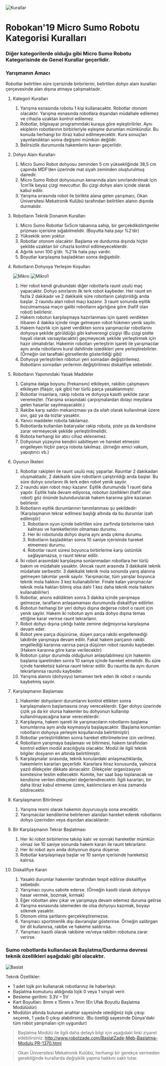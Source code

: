 ![Kurallar](img/genel.png)

# Robokan'19 Micro Sumo Robotu Kategorisi Kuralları

### Diğer kategorilerde olduğu gibi Micro Sumo Robotu Kategorisinde de Genel Kurallar geçerlidir.

### Yarışmanın Amacı
Robotlar belirtilen süre içerisinde birbirlerini, belirtilen dohyo alanı
kuralları çerçevesinde alan dışına atmaya çalışmaktadır.
1. Kategori Kuralları
      1. Yarışma esnasında robotu 1 kişi kullanacaktır. Robotlar otonom
      olacaktır. Yarışma esnasında robotlara dışarıdan müdahale edilemez
      ve cihazla uzaktan kontrol edilemez.
      2. Robotlar, bilgisayar programındaki kuraya göre eşleştirilirler. Aynı
      ekiplerin robotlarının birbirleriyle eşleşme durumları mümkündür.
      Bu konuda herhangi bir itiraz kabul edilmeyecektir. Kura sonuçları
      yayınlandıktan sonra değişimi mümkün değildir.
      3. Belirsizlik durumunda hakemlerin kararı geçerlidir.
2. Dohyo Alanı Kuralları
	1. Micro Sumo Robot dohyosu zeminden 5 cm yüksekliğinde 38,5 cm çapında MDF’den üzerinde mat siyah zeminden oluşturulmuş dairedir.
	2. Micro Sumo Robot dohyosunun kenarında alanı sınırlandırılmak için 1cm’lik beyaz çizgi mevcuttur. Bu çizgi dohyo alanı içinde olarak kabul edilir.
	3. Yarışma sırasında robot ile birlikte alana gelen yarışmacı, Okan Üniversitesi Mekatronik Kulübü tarafından belirtilen alanın dışında durmalıdır.
3. Robotların Teknik Donanım Kuralları
	1. Micro Sumo Robotlar 5x5cm tabanına sahip, bir gerçekdikdörtgenler prizması içerisine sığabilmelidir. (Boyutta hata payı %2’dir)
	2. Yükseklik sınırı yoktur.
	3. Robotlar otonom olacaktır. Başlama ve durdurma dışında hiçbir şekilde uzaktan bir cihazla kontrol edilmeyeceklerdir.
	4. Ağırlık sınırı 100 g’dir. %2’lik hata payı vardır.
	5. Boyutlar karşılaşma başladıktan sonra değişebilir.
4. Robotların Dohyoya Yerleşim Koşulları

	![Mikro](img/micro.jpg)  ![Mikro1](img/micro.jpeg)

      1. Her robot kendi grubundaki diğer robotlarla raunt usulü maç yapacaktır. Dohyo sınırlarını ilk terk robot kaybeder. Her raunt en fazla 2 dakikadır ve 2 dakikalık süre robotların çalıştırıldığı anda başlar. 2 raundu alan robot maçı kazanır. 3 raunt sonunda eşitlik bozulmamışsa maçın galibi robotların ağırlığına göre (hafif olan robot) belirlenir.
	2. Hakem robotun karşılaşmaya hazırlanması için işareti verdikten itibaren 4 dakika içinde ringe gelmeyen robot hükmen yenik sayılır.
	3. Hakem hazırlık için işaret verdikten sonra yarışmacılar robotlarını dohyoya şekilde görüldüğü gibi kahverengi çizgiyi (Bu çizgi pistte hayali olarak varsayılacaktır) geçmeyecek şekilde yerleştirmek için hazır olmalıdırlar. Hakemin robotları yerleştirin işareti ile yarışmacılar aynı anda robotlarını kural dahilinde istedikleri yere yerleştirebilirler. (Örneğin üst taraftaki görsellerde gösterildiği gibi)
	4. Dohyoya yerleştirilen robotun yeri sonradan değiştirilemez. Robotların sonradan yerlerinin değiştirilmesi diskalifiye sebebidir.
5. Robotların Yapımındaki Yasak Maddeler
	1. Çalışma dalga boyunu (frekansını) etkileyen, rakibin çalışmasını etkileyen (flaşör, ışık gibi) her türlü parça yasaklanmıştır.
	2. Robotlar insanlara, rakip robota ve dohyoya kasıtlı şekilde zarar veremezler. (Yarışma sırasındaki çarpışmalardan dolayı meydana gelen hasarlar sayılmayacaktır.)
	3. Rakibe karşı saldırı mekanizması ya da silah olarak kullanılmak üzere sıvı, gaz ya da tozlar yasaktır.
	4. Yanıcı maddeler robota takılamaz.
	5. Robotlarda kullanılan bataryalar rakip robota, piste ya da kendisine zarar vermeyecek şekilde yerleştirilmelidir.
	6. Robota herhangi bir atıcı cihaz eklenemez.
	7. Dohyonun yüzeyine kendini sabitleyen ve hareket etmesini engelleyen hiçbir parça robota takılmaz. (örneğin emici vakum, yapıştırıcı vb.)
6. Oyunun İlkeleri
	1. Robotlar rakipleri ile raunt usulü maç yaparlar. Rauntlar 2 dakikadan oluşmaktadır, 2 dakikalık süre robotların çalıştırıldığı anda başlar. Bu süre dohyo sınırlarını ilk terk eden robot yenik sayılır.
	2. 2 raundu alan robot maçı kazanır. Eşitlik durumunda 1 raunt daha yapılır. Eşitlik hala devam ediyorsa, robotun özellikleri (hafif olan robot) göz önünde bulundurularak hakem kararına göre kazanan belirlenir.
	3. Robotların eşitlik durumlarının tanımlanması şu şekildedir: (Karşılaşmanın tekrar edilmesi başlığı altında da bu durumlar izah edilmiştir)
		1. Robotların oyun içinde belirtilen süre zarfında birbirlerine takılı kalması ve hareketlerinin olmaması durumu.
		2. Her iki robotunda dohyo dışına aynı anda çıkma durumu.
		3. Robotların başladıktan sonra 10 saniye içerisinde hareket etmemesi durumu.
		4. Robotlar raunt süresi boyunca birbirlerine karşı üstünlük sağlayamazsa, o raunt tekrar edilir.
	4. İki robot arasındaki karşılaşma sonlanmadan robotlara her türlü bakım ve müdahale yasaktır. (Ancak raunt arasında 3 dakikalık teknik müdahale serbesttir. 3 dakikalık teknik mola sonunda yarış alanına gelmeyen takımlar yenik sayılır. Yarışmacılar, tüm yarışlar boyunca teknik mola hakkını 3 kez kullanabilirler. Finale kalan yarışmacılar teknik mola hakları bitmiş olsa dahi 1 kez daha teknik mola hakkını kullanabilirler)
	5. Robotlar, anons edildikten sonra 3 dakika içinde yarışmaya gelmezse, tarafların anlaşamaması durumunda diskalifiye edilirler.
	6. Robotun herhangi bir yeri dohyo dışına değerse robot o raunt için yenik sayılır. Hakem iki robotun aynı anda dohyo dışına temas ettiğine karar verirse raunt tekrarlanır.
	7. Robot dohyo dışına çıktığı halde zemine değmiyorsa karşılaşma devam eder.
	8. Robot yere parça düşürürse, düşen parça rakibi engellemediği takdirde yarışmaya devam edilir. Fakat hakem parçanın rakibi engellediği kararına varırsa parça düşüren robot raundu kaybeder. (Hakem kararına göre karar verilecektir)
	9. Robotun çalışır durumda olduğunun anlaşılabilmesi için hakemin başlama işaretinden sonra 10 saniye içinde hareket etmelidir. Bu süre içinde hareketsiz kalırsa raunt tekrar edilir. Bu rauntta da aynı durum tekrarlanırsa raundu kaybeder.
	10. Yarışma alanını (dohyoyu) tamamen terk eden ilk robot o raundu kaybetmiş sayılır.
7. Karşılaşmanın Başlaması
	1. Hakemler dohyoların durumlarını kontrol ettikten sonra karşılaşmaların başlamasına onay vereceklerdir. Eğer dohyo üzerinde çizik ya da kir olursa hakemler bu dohyonun kullanılıp kullanılmayacağına karar vereceklerdir.
	2. Karşılaşma, hakem işareti ile yarışmacıların robotlarını başlama konumlarına aynı anda koymasıyla başlayacaktır. (Başlama konumları robotların dohyoya yerleşim koşullarında belirtilmiştir)
	3. Robotlar yerleştirildikten sonra hareket ettirilmelerine izin verilmez.
	4. Robotların yarışmaya başlaması ve bitirmesi, hakem tarafından kontrol edilen modül aracılığıyla olacaktır. Modül ile ilgili teknik bilgiler dosyanın en altında belirtilmiştir.
	5. Karşılaşmalar sırasında, teknik konulardaki anlaşmazlıklarda, hakemlerin kararları geçerlidir. Kararlara itiraz konusunda, yalnızca yazılı dilekçeler dikkate alınacaktır. Dilekçeler organizasyon komitesine teslim edilecektir. Komite, her saat başı toplanacak ve kendisine verilen dilekçeleri değerlendirecektir. İlgili kararları, bir daha itiraz kabul etmeme üzere, katılımcılara en kısa zamanda bildirecektir.
8. Karşılaşmanın Bitirilmesi
	1. Yarışma resmi olarak hakemin duyurusuyla sona erecektir.
	2. Yarışmacılar kendilerine belirlenen alandan hareket ederek robotlarını dohyo üzerinden veya dışından alacaklardır.
9. Bir Karşılaşmanın Tekrar Başlatması
	1. Her iki robot birbirlerine takılıp kalır ve sonraki hareketler mümkün olmaz ise 10 saniye sonunda hakem kararı ile raunt tekrarlanır.
	2. Her iki robot aynı anda dohyonun dışına düşerse.
	3. Robotlar karşılaşmaya başlar ve 10 saniye içerisinde hareketsiz kalırsa.
10. Diskalifiye Kararı
	1. Yasaklı durumlar hakemler tarafından tespit edilirse diskalifiye sebebidir.
	2. Yarışmacı oyunu sabote ederse. (Örneğin kasıtlı olarak dohyoya hasar vermek, bozmak, kırmak)
	3. Eğer robottan alev çıkar ve yarışmaya devam edemez duruma gelirse
	4. Yarışma esnasında istemeden de olsa dohyoyu kazımak, boyayı sökmek yasaktır.
	5. Otonom olma şartlarını gerçekleştiremezse.
	6. Yarışmacı sportmenlik dışı davranışlar gösterirse. Örneğin saldırgan bir dil kullanırsa, rakibe ve hakeme saldırırsa.
	7. Yarışmacı kasıtlı olarak rakibine ve/veya rakibin robotuna zarar verirse.

### Sumo robotlarda kullanılacak Başlatma/Durdurma devresi teknik özellikleri aşağıdaki gibi olacaktır.
![Baslat](img/baslat.png)

Teknik Özellikler:

- 1 adet lojik pin kullanarak robotlarınız ile haberleşir.
- Başlatma komutunu aldığında lojik 0 veya 1 sinyali verir.
- Besleme gerilimi: 3.3V – 5V
- Kart Boyutları: 8mm x 15mm x 7mm (En Ufak Boyutlu Başlatma Modülüdür)
- Modülün altında bulunan anahtar sayesinde istediğiniz lojik çıkışı seçerek, 1 yada 0 çıkışı alabilirsiniz. (Bu özelliği sayesinde Dünya'daki tüm robot yarışmaları için uygundur)

> Başlatma Modülü ile ilgili daha detaylı bilgi için aşağıdaki linki ziyaret edebilirsiniz:
> http://www.robotzade.com/BaslatZade-Meb-Baslatma-Modulu,PR-1370.html


> Okan Üniversitesi Mekatronik Kulübü, herhangi bir gerekçe vermeden gerektiğinde kurallarda değişiklik yapma hakkını saklı tutar.


